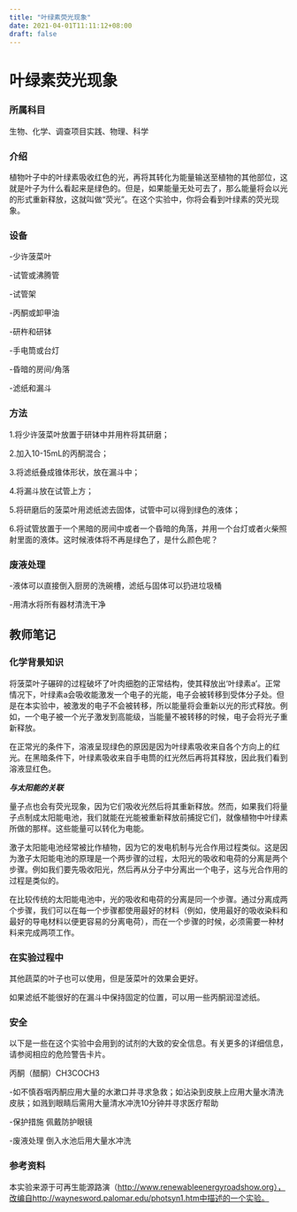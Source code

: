 ```yaml
---
title: "叶绿素荧光现象"
date: 2021-04-01T11:11:12+08:00
draft: false
---
```


叶绿素荧光现象
===========================

### 所属科目

生物、化学、调查项目实践、物理、科学

### **介绍**

植物叶子中的叶绿素吸收红色的光，再将其转化为能量输送至植物的其他部位，这就是叶子为什么看起来是绿色的。但是，如果能量无处可去了，那么能量将会以光的形式重新释放，这就叫做“荧光”。在这个实验中，你将会看到叶绿素的荧光现象。

### **设备**

-少许菠菜叶

-试管或沸腾管

-试管架

-丙酮或卸甲油

-研杵和研钵

-手电筒或台灯

-昏暗的房间/角落

-滤纸和漏斗

### **方法**

1.将少许菠菜叶放置于研钵中并用杵将其研磨；

2.加入10-15mL的丙酮混合；

3.将滤纸叠成锥体形状，放在漏斗中；

4.将漏斗放在试管上方；

5.将研磨后的菠菜叶用滤纸滤去固体，试管中可以得到绿色的液体；

6.将试管放置于一个黑暗的房间中或者一个昏暗的角落，并用一个台灯或者火柴照射里面的液体。这时候液体将不再是绿色了，是什么颜色呢？

### **废液处理**

-液体可以直接倒入厨房的洗碗槽，滤纸与固体可以扔进垃圾桶

-用清水将所有器材清洗干净

## 教师笔记

### **化学背景知识**

将菠菜叶子碾碎的过程破坏了叶肉细胞的正常结构，使其释放出‘叶绿素a’。正常情况下，叶绿素a会吸收能激发一个电子的光能，电子会被转移到受体分子处。但是在本实验中，被激发的电子不会被转移，所以能量将会重新以光的形式释放。例如，一个电子被一个光子激发到高能级，当能量不被转移的时候，电子会将光子重新释放。

在正常光的条件下，溶液呈现绿色的原因是因为叶绿素吸收来自各个方向上的红光。在黑暗条件下，叶绿素吸收来自手电筒的红光然后再将其释放，因此我们看到溶液显红色。

 

***与太阳能的关联***

量子点也会有荧光现象，因为它们吸收光然后将其重新释放。然而，如果我们将量子点制成太阳能电池，我们就能在光能被重新释放前捕捉它们，就像植物中叶绿素所做的那样。这些能量可以转化为电能。

激子太阳能电池经常被比作植物，因为它的发电机制与光合作用过程类似。这是因为激子太阳能电池的原理是一个两步骤的过程，太阳光的吸收和电荷的分离是两个步骤。例如我们要先吸收阳光，然后再从分子中分离出一个电子，这与光合作用的过程是类似的。

在比较传统的太阳能电池中，光的吸收和电荷的分离是同一个步骤。通过分离成两个步骤，我们可以在每一个步骤都使用最好的材料（例如，使用最好的吸收染料和最好的导电材料以便更容易的分离电荷），而在一个步骤的时候，必须需要一种材料来完成两项工作。

 

### **在实验过程中**

其他蔬菜的叶子也可以使用，但是菠菜叶的效果会更好。

如果滤纸不能很好的在漏斗中保持固定的位置，可以用一些丙酮润湿滤纸。

 

### **安全**

以下是一些在这个实验中会用到的试剂的大致的安全信息。有关更多的详细信息，请参阅相应的危险警告卡片。

 

丙酮（醋酮）CH3COCH3

-如不慎吞咽丙酮应用大量的水漱口并寻求急救；如沾染到皮肤上应用大量水清洗皮肤；如溅到眼睛后需用大量清水冲洗10分钟并寻求医疗帮助

-保护措施 佩戴防护眼镜

-废液处理 倒入水池后用大量水冲洗

 

### **参考资料**

本实验来源于可再生能源路演（http://www.renewableenergyroadshow.org），改编自http://waynesword.palomar.edu/photsyn1.htm中描述的一个实验。